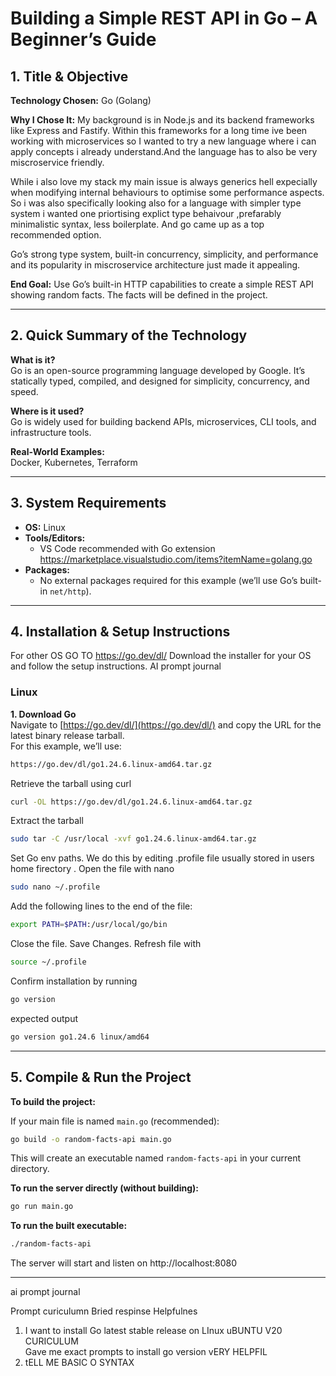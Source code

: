 # Building a Simple REST API in Go – A Beginner’s Guide

## 1. Title & Objective
**Technology Chosen:** Go (Golang)

**Why I Chose It:**
My background is in Node.js and its backend frameworks like Express and Fastify. Within this frameworks 
for a long time ive been working with microservices so I wanted to try a new language where i can apply concepts i already understand.And the language has to also be very miscroservice friendly.

While i also love my stack my main issue is always generics hell  expecially when modifying internal behaviours to optimise some performance aspects. So i was also specifically looking also for a language with simpler type system i wanted one priortising explict type behaivour ,prefarably minimalistic syntax, less boilerplate. And go came up as a top recommended option.

Go’s strong type system, built-in concurrency, simplicity, and performance and its popularity in miscroservice architecture just made it appealing.

**End Goal:**
Use Go’s built-in HTTP capabilities to create a simple REST API showing random facts. The facts will be defined in the project.

---

## 2. Quick Summary of the Technology
**What is it?**  
Go is an open-source programming language developed by Google. It’s statically typed, compiled, and designed for simplicity, concurrency, and speed.

**Where is it used?**  
Go is widely used for building backend APIs, microservices, CLI tools, and infrastructure tools.

**Real-World Examples:**  
Docker, Kubernetes, Terraform

---

## 3. System Requirements
- **OS:** Linux
- **Tools/Editors:**  
  - VS Code recommended with Go extension https://marketplace.visualstudio.com/items?itemName=golang.go
- **Packages:**  
  - No external packages required for this example (we’ll use Go’s built-in `net/http`).

---

## 4. Installation & Setup Instructions
For other OS GO TO  https://go.dev/dl/   Download the installer for your OS and follow the setup instructions.
AI prompt journal 
### Linux

**1. Download Go**  
Navigate to [https://go.dev/dl/](https://go.dev/dl/) and copy the URL for the latest binary release tarball.  
For this example, we’ll use:

```bash
https://go.dev/dl/go1.24.6.linux-amd64.tar.gz
```

Retrieve the tarball using curl
```bash
curl -OL https://go.dev/dl/go1.24.6.linux-amd64.tar.gz
```
Extract the tarball

```bash
sudo tar -C /usr/local -xvf go1.24.6.linux-amd64.tar.gz
```

Set Go env paths. We do this by editing .profile file usually stored in users home firectory . Open the file with nano

```bash
sudo nano ~/.profile
```

Add the following lines to the end of the file:

```bash
export PATH=$PATH:/usr/local/go/bin
```
Close the file. Save Changes. Refresh file with 

```bash
source ~/.profile
```

Confirm installation by running 

```bash
go version
```

expected output 

```bash
go version go1.24.6 linux/amd64
```

---

## 5. Compile & Run the Project

**To build the project:**

If your main file is named `main.go` (recommended):

```bash
go build -o random-facts-api main.go
```

This will create an executable named `random-facts-api` in your current directory.

**To run the server directly (without building):**

```bash
go run main.go
```

**To run the built executable:**

```bash
./random-facts-api
```

The server will start and listen on http://localhost:8080

---

ai prompt journal

Prompt   curiculumn      Bried respinse        Helpfulnes 

1. I want to install Go latest stable release on LInux uBUNTU V20
   CURICULUM  
   Gave me exact prompts to install go version 
   vERY HELPFIL
2. tELL ME BASIC O SYNTAX